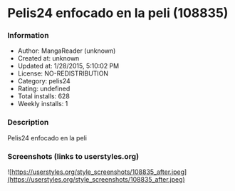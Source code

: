 # Pelis24 enfocado en la peli (108835)

### Information
- Author: MangaReader (unknown)
- Created at: unknown
- Updated at: 1/28/2015, 5:10:02 PM
- License: NO-REDISTRIBUTION
- Category: pelis24
- Rating: undefined
- Total installs: 628
- Weekly installs: 1


### Description
Pelis24 enfocado en la peli


### Screenshots (links to userstyles.org)
![https://userstyles.org/style_screenshots/108835_after.jpeg](https://userstyles.org/style_screenshots/108835_after.jpeg)


